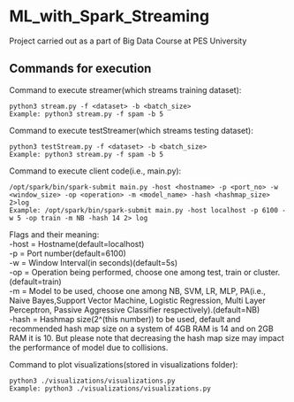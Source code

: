 # ML_with_Spark_Streaming
Project carried out as a part of Big Data Course at PES University

## Commands for execution

Command to execute streamer(which streams training dataset):
```console
python3 stream.py -f <dataset> -b <batch_size>
Example: python3 stream.py -f spam -b 5
```

Command to execute testStreamer(which streams testing dataset):
```console
python3 testStream.py -f <dataset> -b <batch_size>
Example: python3 stream.py -f spam -b 5
```

Command to execute client code(i.e., main.py):
```console
/opt/spark/bin/spark-submit main.py -host <hostname> -p <port_no> -w <window_size> -op <operation> -m <model_name> -hash <hashmap_size> 2>log
Example: /opt/spark/bin/spark-submit main.py -host localhost -p 6100 -w 5 -op train -m NB -hash 14 2> log
```
Flags and their meaning:    
-host = Hostname(default=localhost)    
-p = Port number(default=6100)    
-w = Window Interval(in seconds)(default=5s)     
-op = Operation being performed, choose one among test, train or cluster.(default=train)     
-m = Model to be used, choose one among NB, SVM, LR, MLP, PA(i.e., Naive Bayes,Support Vector Machine, Logistic Regression, Multi Layer Perceptron, Passive Aggressive Classifier respectively).(default=NB)   
-hash = Hashmap size(2^(this number)) to be used, default and recommended hash map size on a system of 4GB RAM is 14 and on 2GB RAM it is 10. But please note that decreasing the hash map size may impact the performance of model due to collisions.

Command to plot visualizations(stored in visualizations folder):
```console
python3 ./visualizations/visualizations.py
Example: python3 ./visualizations/visualizations.py
```